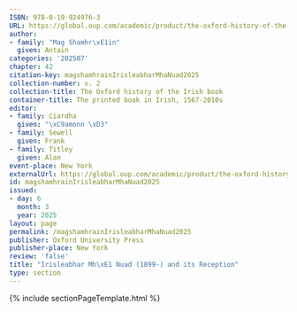 ```yaml
---
ISBN: 978-0-19-924976-3
URL: https://global.oup.com/academic/product/the-oxford-history-of-the-irish-book-volume-ii-9780199249763?cc=ge&lang=3n#
author:
- family: "Mag Shamhr\xE1in"
  given: Antain
categories: '202507'
chapter: 42
citation-key: magshamhrainIrisleabharMhaNuad2025
collection-number: v. 2
collection-title: The Oxford history of the Irish book
container-title: The printed book in Irish, 1567-2010s
editor:
- family: Ciardha
  given: "\xC9amonn \xD3"
- family: Sewell
  given: Frank
- family: Titley
  given: Alan
event-place: New York
externalUrl: https://global.oup.com/academic/product/the-oxford-history-of-the-irish-book-volume-ii-9780199249763?cc=ge&lang=3n#
id: magshamhrainIrisleabharMhaNuad2025
issued:
- day: 6
  month: 3
  year: 2025
layout: page
permalink: /magshamhrainIrisleabharMhaNuad2025
publisher: Oxford University Press
publisher-place: New York
review: 'false'
title: "Irisleabhar Mh\xE1 Nuad (1899-) and its Reception"
type: section
---
```

{% include sectionPageTemplate.html %}
